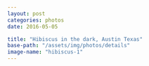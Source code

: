 ```yaml
---
layout: post
categories: photos
date: 2016-05-05

title: "Hibiscus in the dark, Austin Texas"
base-path: "/assets/img/photos/details"
image-name: "hibiscus-1"
---
```

